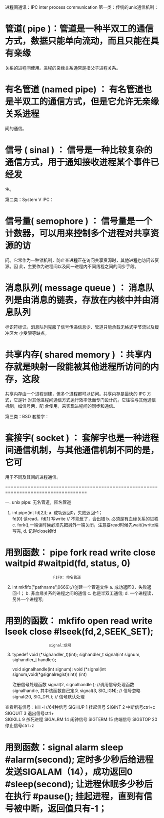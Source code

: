 进程间通讯：IPC inter process communication
第一类：传统的unix通信机制：
# 管道( pipe  )：管道是一种半双工的通信方式，数据只能单向流动，而且只能在具有亲缘
  关系的进程间使用。进程的亲缘关系通常是指父子进程关系。
# 有名管道 (named pipe) ： 有名管道也是半双工的通信方式，但是它允许无亲缘关系进程
  间的通信。
# 信号 ( sinal  ) ： 信号是一种比较复杂的通信方式，用于通知接收进程某个事件已经发
  生。

第二类：System V IPC： 
# 信号量( semophore  ) ： 信号量是一个计数器，可以用来控制多个进程对共享资源的访
  问。它常作为一种锁机制，防止某进程正在访问共享资源时，其他进程也访问该资源。因 
  此，主要作为进程间以及同一进程内不同线程之间的同步手段。
# 消息队列( message queue  ) ： 消息队列是由消息的链表，存放在内核中并由消息队列
  标识符标识。消息队列克服了信号传递信息少、管道只能承载无格式字节流以及缓冲区大
  小受限等缺点。
# 共享内存( shared memory  ) ：共享内存就是映射一段能被其他进程所访问的内存，这段
  共享内存由一个进程创建，但多个进程都可以访问。共享内存是最快的 IPC 方式，它是针
  对其他进程间通信方式运行效率低而专门设计的。它往往与其他通信机制，如信号两，配
  合使用，来实现进程间的同步和通信。

第三类：BSD 套接字：
# 套接字( socket  ) ： 套解字也是一种进程间通信机制，与其他通信机制不同的是，它可
  用于不同及其间的进程通信。

===================================================================================

一. unix
                         pipe: 无名管道，匿名管道
1. int pipe(int fd[2]);
  a. 成功返回0，失败返回-1；  
     fd[0] 读read，fd[1] 写write   // 不能反了，会出错
  b. 必须是有血缘关系的进程
  c. fork(),一端读时候必须先把另外一端关闭，注意要read时候先wait()write端写完,
  d. 记得close掉fd

用到函数： pipe  fork read write close waitpid
#waitpid(fd, status, 0)
===============================================================================
                          FIFO: 命名管道

2. int mkfifo("pathname",0666);//创建一个管道文件
  a. 成功返回0，失败返回-1；
  b. 非血缘关系的进程之间的通信
  c. 也是半双工通信;
  d. 一个进程读，另外一个进程写;

用到的函数： mkfifo  open read write lseek close
#lseek(fd,2,SEEK_SET);
===============================================================================
                        signal:信号
3. typedef void (*sighandler_t)(int);
   sighandler_t signal(int signum, sighandler_t handler);
  
   void signalhandle(int signum);
   void  (*signal(int signum,void(*gsignalregist)(int))  (int)
   
   注册信号处理函数
   signal(2, signalhandle );  //调用信号处理函数signalhandle, 其中该函数自己定义
   signal(3, SIG_IGN);        // 信号忽略
   signal(20, SIG_DFL);       // 信号默认处理

查看所有信号：kill -l         //64种信号
SIGHUP    1   挂起信号
SIGINT    2   中断信号ctrl+c
SIGQUIT   3  退出信号ctrl+\
SIGKILL   9  杀死进程
SIGALRM   14 闹钟信号
SIGTERM   15 终端信号
SIGSTOP   20 停止信号ctrl+z
 
用到函数：signal  alarm sleep 
#alarm(second); 定时多少秒后给进程发送SIGALAM（14），成功返回0
#sleep(second); 让进程休眠多少秒后在执行
#pause(); 挂起进程，直到有信号被中断，返回值只有-1；
================================================================================




